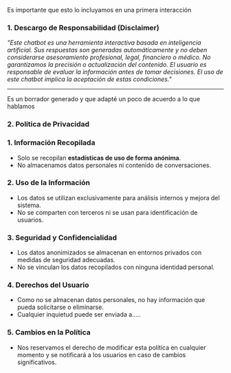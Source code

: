 Es importante que esto lo incluyamos en una primera interacción

### **1. Descargo de Responsabilidad (Disclaimer)**

*"Este chatbot es una herramienta interactiva basada en inteligencia artificial. Sus respuestas son generadas automáticamente y no deben considerarse asesoramiento profesional, legal, financiero o médico. No garantizamos la precisión o actualización del contenido. El usuario es responsable de evaluar la información antes de tomar decisiones. El uso de este chatbot implica la aceptación de estas condiciones."*

---
Es un borrador generado y que adapté un poco de acuerdo a lo que hablamos

### **2. Política de Privacidad**

### **1. Información Recopilada**

- Solo se recopilan **estadísticas de uso de forma anónima**.
- No almacenamos datos personales ni contenido de conversaciones.

### **2. Uso de la Información**

- Los datos se utilizan exclusivamente para análisis internos y mejora del sistema.
- No se comparten con terceros ni se usan para identificación de usuarios.

### **3. Seguridad y Confidencialidad**

- Los datos anonimizados se almacenan en entornos privados con medidas de seguridad adecuadas.
- No se vinculan los datos recopilados con ninguna identidad personal.

### **4. Derechos del Usuario**

- Como no se almacenan datos personales, no hay información que pueda solicitarse o eliminarse.
- Cualquier inquietud puede ser enviada a.....

### **5. Cambios en la Política**

- Nos reservamos el derecho de modificar esta política en cualquier momento y se notificará a los usuarios en caso de cambios significativos.
